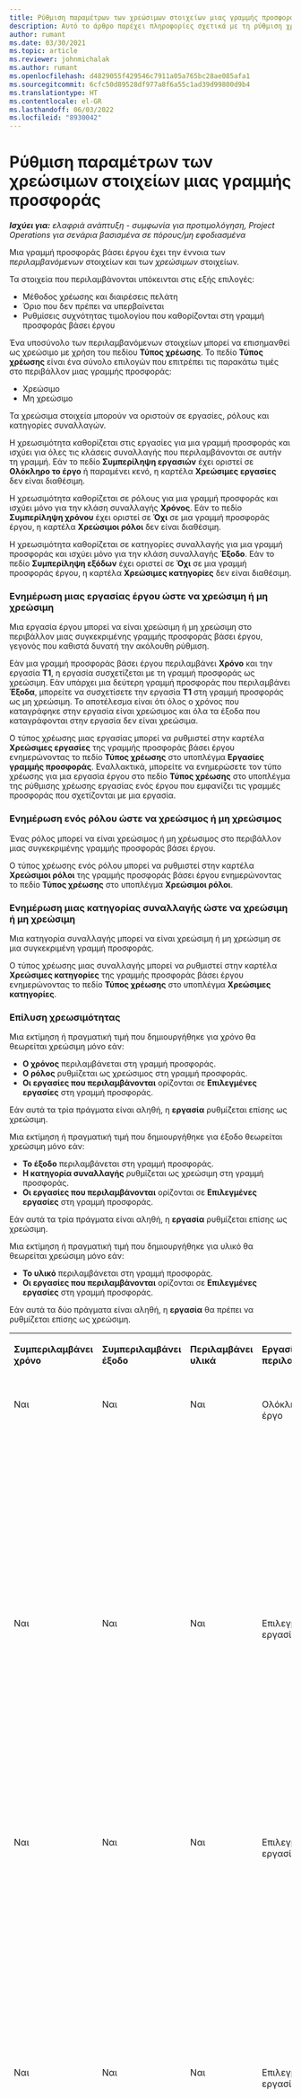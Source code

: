 ```yaml
---
title: Ρύθμιση παραμέτρων των χρεώσιμων στοιχείων μιας γραμμής προσφοράς
description: Αυτό το άρθρο παρέχει πληροφορίες σχετικά με τη ρύθμιση χρεώσιμων και μη χρεώσιμων στοιχείων σε μια γραμμή προσφοράς βάσει έργου.
author: rumant
ms.date: 03/30/2021
ms.topic: article
ms.reviewer: johnmichalak
ms.author: rumant
ms.openlocfilehash: d4829055f429546c7911a05a765bc28ae085afa1
ms.sourcegitcommit: 6cfc50d89528df977a8f6a55c1ad39d99800d9b4
ms.translationtype: HT
ms.contentlocale: el-GR
ms.lasthandoff: 06/03/2022
ms.locfileid: "8930042"
---
```

# <a name="configure-the-chargeable-components-of-a-quote-line"></a>Ρύθμιση παραμέτρων των χρεώσιμων στοιχείων μιας γραμμής προσφοράς 

_**Ισχύει για:** ελαφριά ανάπτυξη - συμφωνία για προτιμολόγηση, Project Operations για σενάρια βασισμένα σε πόρους/μη εφοδιασμένα_

Μια γραμμή προσφοράς βάσει έργου έχει την έννοια των *περιλαμβανόμενων* στοιχείων και των *χρεώσιμων* στοιχείων.

Τα στοιχεία που περιλαμβάνονται υπόκεινται στις εξής επιλογές:

  - Μέθοδος χρέωσης και διαιρέσεις πελάτη
  - Όριο που δεν πρέπει να υπερβαίνεται 
  - Ρυθμίσεις συχνότητας τιμολογίου που καθορίζονται στη γραμμή προσφοράς βάσει έργου

Ένα υποσύνολο των περιλαμβανόμενων στοιχείων μπορεί να επισημανθεί ως χρεώσιμο με χρήση του πεδίου **Τύπος χρέωσης**. Το πεδίο **Τύπος χρέωσης** είναι ένα σύνολο επιλογών που επιτρέπει τις παρακάτω τιμές στο περιβάλλον μιας γραμμής προσφοράς:

  - Χρεώσιμο
  - Μη χρεώσιμο

Τα χρεώσιμα στοιχεία μπορούν να οριστούν σε εργασίες, ρόλους και κατηγορίες συναλλαγών.

Η χρεωσιμότητα καθορίζεται στις εργασίες για μια γραμμή προσφοράς και ισχύει για όλες τις κλάσεις συναλλαγής που περιλαμβάνονται σε αυτήν τη γραμμή. Εάν το πεδίο **Συμπερίληψη εργασιών** έχει οριστεί σε **Ολόκληρο το έργο** ή παραμένει κενό, η καρτέλα **Χρεώσιμες εργασίες** δεν είναι διαθέσιμη.

Η χρεωσιμότητα καθορίζεται σε ρόλους για μια γραμμή προσφοράς και ισχύει μόνο για την κλάση συναλλαγής **Χρόνος**. Εάν το πεδίο **Συμπερίληψη χρόνου** έχει οριστεί σε **Όχι** σε μια γραμμή προσφοράς έργου, η καρτέλα **Χρεώσιμοι ρόλοι** δεν είναι διαθέσιμη.

Η χρεωσιμότητα καθορίζεται σε κατηγορίες συναλλαγής για μια γραμμή προσφοράς και ισχύει μόνο για την κλάση συναλλαγής **Έξοδο**. Εάν το πεδίο **Συμπερίληψη εξόδων** έχει οριστεί σε **Όχι** σε μια γραμμή προσφοράς έργου, η καρτέλα **Χρεώσιμες κατηγορίες** δεν είναι διαθέσιμη.

### <a name="update-a-project-task-to-be-chargeable-or-non-chargeable"></a>Ενημέρωση μιας εργασίας έργου ώστε να χρεώσιμη ή μη χρεώσιμη

Μια εργασία έργου μπορεί να είναι χρεώσιμη ή μη χρεώσιμη στο περιβάλλον μιας συγκεκριμένης γραμμής προσφοράς βάσει έργου, γεγονός που καθιστά δυνατή την ακόλουθη ρύθμιση.

Εάν μια γραμμή προσφοράς βάσει έργου περιλαμβάνει **Χρόνο** και την εργασία **Τ1**, η εργασία συσχετίζεται με τη γραμμή προσφοράς ως χρεώσιμη. Εάν υπάρχει μια δεύτερη γραμμή προσφοράς που περιλαμβάνει **Έξοδα**, μπορείτε να συσχετίσετε την εργασία **Τ1** στη γραμμή προσφοράς ως μη χρεώσιμη. Το αποτέλεσμα είναι ότι όλος ο χρόνος που καταγράφηκε στην εργασία είναι χρεώσιμος και όλα τα έξοδα που καταγράφονται στην εργασία δεν είναι χρεώσιμα.

Ο τύπος χρέωσης μιας εργασίας μπορεί να ρυθμιστεί στην καρτέλα **Χρεώσιμες εργασίες** της γραμμής προσφοράς βάσει έργου ενημερώνοντας το πεδίο **Τύπος χρέωσης** στο υποπλέγμα **Εργασίες γραμμής προσφοράς**. Εναλλακτικά, μπορείτε να ενημερώσετε τον τύπο χρέωσης για μια εργασία έργου στο πεδίο **Τύπος χρέωσης** στο υποπλέγμα της ρύθμισης χρέωσης εργασίας ενός έργου που εμφανίζει τις γραμμές προσφοράς που σχετίζονται με μια εργασία.

### <a name="update-a-role-to-be-chargeable-or-non-chargeable"></a>Ενημέρωση ενός ρόλου ώστε να χρεώσιμος ή μη χρεώσιμος

Ένας ρόλος μπορεί να είναι χρεώσιμος ή μη χρέωσιμος στο περιβάλλον μιας συγκεκριμένης γραμμής προσφοράς βάσει έργου.

Ο τύπος χρέωσης ενός ρόλου μπορεί να ρυθμιστεί στην καρτέλα **Χρεώσιμοι ρόλοι** της γραμμής προσφοράς βάσει έργου ενημερώνοντας το πεδίο **Τύπος χρέωσης** στο υποπλέγμα **Χρεώσιμοι ρόλοι**.

### <a name="update-a-transaction-category-to-be-chargeable-or-non-chargeable"></a>Ενημέρωση μιας κατηγορίας συναλλαγής ώστε να χρεώσιμη ή μη χρεώσιμη

Μια κατηγορία συναλλαγής μπορεί να είναι χρεώσιμη ή μη χρεώσιμη σε μια συγκεκριμένη γραμμή προσφοράς.

Ο τύπος χρέωσης μιας συναλλαγής μπορεί να ρυθμιστεί στην καρτέλα **Χρεώσιμες κατηγορίες** της γραμμής προσφοράς βάσει έργου ενημερώνοντας το πεδίο **Τύπος χρέωσης** στο υποπλέγμα **Χρεώσιμες κατηγορίες**.

### <a name="resolve-chargeability"></a>Επίλυση χρεωσιμότητας
Μια εκτίμηση ή πραγματική τιμή που δημιουργήθηκε για χρόνο θα θεωρείται χρεώσιμη μόνο εάν:

   - **Ο χρόνος** περιλαμβάνεται στη γραμμή προσφοράς.
   - **Ο ρόλος** ρυθμίζεται ως χρεώσιμος στη γραμμή προσφοράς.
   - **Οι εργασίες που περιλαμβάνονται** ορίζονται σε **Επιλεγμένες εργασίες** στη γραμμή προσφοράς. 

Εάν αυτά τα τρία πράγματα είναι αληθή, η **εργασία** ρυθμίζεται επίσης ως χρεώσιμη. 

Μια εκτίμηση ή πραγματική τιμή που δημιουργήθηκε για έξοδο θεωρείται χρεώσιμη μόνο εάν: 

   - **Το έξοδο** περιλαμβάνεται στη γραμμή προσφοράς.
   - **Η κατηγορία συναλλαγής** ρυθμίζεται ως χρεώσιμη στη γραμμή προσφοράς.
   - **Οι εργασίες που περιλαμβάνονται** ορίζονται σε **Επιλεγμένες εργασίες** στη γραμμή προσφοράς.

Εάν αυτά τα τρία πράγματα είναι αληθή, η **εργασία** ρυθμίζεται επίσης ως χρεώσιμη. 

Μια εκτίμηση ή πραγματική τιμή που δημιουργήθηκε για υλικό θα θεωρείται χρεώσιμη μόνο εάν:

   - **Το υλικό** περιλαμβάνεται στη γραμμή προσφοράς.
   - **Οι εργασίες που περιλαμβάνονται** ορίζονται σε **Επιλεγμένες εργασίες** στη γραμμή προσφοράς.

Εάν αυτά τα δύο πράγματα είναι αληθή, η **εργασία** θα πρέπει να ρυθμίζεται επίσης ως χρεώσιμη. 


<table border="0" cellspacing="0" cellpadding="0">
    <tbody>
        <tr>
            <td width="70" valign="top">
                <p>
                    <strong>Συμπεριλαμβάνει χρόνο</strong>
                </p>
            </td>
            <td width="78" valign="top">
                <p>
                    <strong>Συμπεριλαμβάνει έξοδο</strong>
                    <strong></strong>
                </p>
            </td>
            <td width="63" valign="top">
                <p>
                    <strong>Περιλαμβάνει υλικά</strong>
                    <strong></strong>
                </p>
            </td>
            <td width="75" valign="top">
                <p>
                    <strong>Εργασίες που περιλαμβάνονται</strong>
                    <strong></strong>
                </p>
            </td>
            <td width="65" valign="top">
                <p>
                    <strong>Ρόλος</strong>
                    <strong></strong>
                </p>
            </td>
            <td width="70" valign="top">
                <p>
                    <strong>Κατηγορία</strong>
                    <strong></strong>
                </p>
            </td>
            <td width="65" valign="top">
                <p>
                    <strong>Κλείσιμο εργασίας</strong>
                    <strong></strong>
                </p>
            </td>
            <td width="350" valign="top">
                <p>
                    <strong>Επίδραση δυνατότητας χρέωσης</strong>
                </p>
            </td>
        </tr>
        <tr>
            <td width="70" valign="top">
                <p>
Ναι </p>
            </td>
            <td width="78" valign="top">
                <p>
Ναι </p>
            </td>
            <td width="63" valign="top">
                <p>
Ναι </p>
            </td>
            <td width="75" valign="top">
                <p>
Ολόκληρο το έργο </p>
            </td>
            <td width="65" valign="top">
                <p>
Χρεώσιμο </p>
            </td>
            <td width="70" valign="top">
                <p>
Χρεώσιμο </p>
            </td>
            <td width="65" valign="top">
                <p>
Δεν είναι δυνατός ο ορισμός </p>
            </td>
            <td width="350" valign="top">
                <p>
Τιμολόγηση σε ένα πραγματικό χρόνο: Χρεώσιμο </p>
                <p>
Τύπος χρέωσης με πραγματική δαπάνη: Χρεώσιμο </p>
                <p>
Τύπος τιμολόγησης σε πραγματική τιμή υλικού: Χρεώσιμη </p>
            </td>
        </tr>
        <tr>
            <td width="70" valign="top">
                <p>
Ναι </p>
            </td>
            <td width="78" valign="top">
                <p>
Ναι </p>
            </td>
            <td width="63" valign="top">
                <p>
Ναι </p>
            </td>
            <td width="75" valign="top">
                <p>
Επιλεγμένες εργασίες μόνο </p>
            </td>
            <td width="65" valign="top">
                <p>
Χρεώσιμο </p>
            </td>
            <td width="70" valign="top">
                <p>
Χρεώσιμο </p>
            </td>
            <td width="65" valign="top">
                <p>
Χρεώσιμο </p>
            </td>
            <td width="350" valign="top">
                <p>
Τιμολόγηση σε ένα πραγματικό χρόνο: Χρεώσιμο </p>
                <p>
Τύπος χρέωσης με πραγματική δαπάνη: Χρεώσιμο </p>
                <p>
Τύπος τιμολόγησης σε πραγματική τιμή υλικού: Χρεώσιμη </p>
            </td>
        </tr>
        <tr>
            <td width="70" valign="top">
                <p>
Ναι </p>
            </td>
            <td width="78" valign="top">
                <p>
Ναι </p>
            </td>
            <td width="63" valign="top">
                <p>
Ναι </p>
            </td>
            <td width="75" valign="top">
                <p>
Επιλεγμένες εργασίες μόνο </p>
            </td>
            <td width="65" valign="top">
                <p>
                    <strong>Μη χρεώσιμο</strong>
                </p>
            </td>
            <td width="70" valign="top">
                <p>
Χρεώσιμο </p>
            </td>
            <td width="65" valign="top">
                <p>
Χρεώσιμο </p>
            </td>
            <td width="350" valign="top">
                <p>
Τιμολόγηση σε πραγματική τιμή χρόνου: <strong>Μη χρεώσιμη</strong>
                </p>
                <p>
Τύπος χρέωσης με πραγματική δαπάνη: Χρεώσιμο </p>
                <p>
Τύπος τιμολόγησης σε πραγματική τιμή υλικού: Χρεώσιμη </p>
            </td>
        </tr>
        <tr>
            <td width="70" valign="top">
                <p>
Ναι </p>
            </td>
            <td width="78" valign="top">
                <p>
Ναι </p>
            </td>
            <td width="63" valign="top">
                <p>
Ναι </p>
            </td>
            <td width="75" valign="top">
                <p>
Επιλεγμένες εργασίες μόνο </p>
            </td>
            <td width="65" valign="top">
                <p>
Χρεώσιμο </p>
            </td>
            <td width="70" valign="top">
                <p>
Χρεώσιμο </p>
            </td>
            <td width="65" valign="top">
                <p>
                    <strong>Μη χρεώσιμο</strong>
                </p>
            </td>
            <td width="350" valign="top">
                <p>
Τιμολόγηση σε πραγματική τιμή χρόνου: <strong>Μη χρεώσιμη</strong>
                </p>
                <p>
Τύπος τιμολόγησης σε πραγματική τιμή εξόδου: <strong>Μη χρεώσιμη</strong>
                </p>
                <p>
Τύπος τιμολόγησης σε πραγματική τιμή υλικού: <strong>Μη χρεώσιμη</strong>
                </p>
            </td>
        </tr>
        <tr>
            <td width="70" valign="top">
                <p>
Ναι </p>
            </td>
            <td width="78" valign="top">
                <p>
Ναι </p>
            </td>
            <td width="63" valign="top">
                <p>
Ναι </p>
            </td>
            <td width="75" valign="top">
                <p>
Επιλεγμένες εργασίες μόνο </p>
            </td>
            <td width="65" valign="top">
                <p>
                    <strong>Μη χρεώσιμο</strong>
                </p>
            </td>
            <td width="70" valign="top">
                <p>
Χρεώσιμο </p>
            </td>
            <td width="65" valign="top">
                <p>
                    <strong>Μη χρεώσιμο</strong>
                </p>
            </td>
            <td width="350" valign="top">
                <p>
Τιμολόγηση σε πραγματική τιμή χρόνου: <strong>Μη χρεώσιμη</strong>
                </p>
                <p>
Τύπος τιμολόγησης σε πραγματική τιμή εξόδου: <strong>Μη χρεώσιμη</strong>
                </p>
                <p>
Τύπος τιμολόγησης σε πραγματική τιμή υλικού: <strong>Μη χρεώσιμη</strong>
                </p>
            </td>
        </tr>
        <tr>
            <td width="70" valign="top">
                <p>
Ναι </p>
            </td>
            <td width="78" valign="top">
                <p>
Ναι </p>
            </td>
            <td width="63" valign="top">
                <p>
Ναι </p>
            </td>
            <td width="75" valign="top">
                <p>
Επιλεγμένες εργασίες μόνο </p>
            </td>
            <td width="65" valign="top">
                <p>
                    <strong>Μη χρεώσιμο</strong>
                </p>
            </td>
            <td width="70" valign="top">
                <p>
                    <strong>Μη χρεώσιμο</strong>
                </p>
            </td>
            <td width="65" valign="top">
                <p>
Χρεώσιμο </p>
            </td>
            <td width="350" valign="top">
                <p>
Τιμολόγηση σε πραγματική τιμή χρόνου: <strong>Μη χρεώσιμη</strong>
                </p>
                <p>
Τύπος τιμολόγησης σε πραγματική τιμή εξόδου: <strong> Μη χρεώσιμη</strong>
                </p>
                <p>
Τύπος τιμολόγησης σε πραγματική τιμή υλικού: Χρεώσιμη </p>
            </td>
        </tr>
        <tr>
            <td width="70" valign="top">
                <p>
                    <strong>No</strong>
                </p>
            </td>
            <td width="78" valign="top">
                <p>
Ναι </p>
            </td>
            <td width="63" valign="top">
                <p>
Ναι </p>
            </td>
            <td width="75" valign="top">
                <p>
Ολόκληρο το έργο </p>
            </td>
            <td width="65" valign="top">
                <p>
Δεν είναι δυνατός ο ορισμός </p>
            </td>
            <td width="70" valign="top">
                <p>
                    <strong>Χρεώσιμο</strong>
                </p>
            </td>
            <td width="65" valign="top">
                <p>
Δεν είναι δυνατός ο ορισμός </p>
            </td>
            <td width="350" valign="top">
                <p>
Τιμολόγηση σε πραγματική τιμή χρόνου: <strong>Μη διαθέσιμο</strong>
                </p>
                <p>
Τύπος χρέωσης με πραγματική δαπάνη: Χρεώσιμο </p>
                <p>
Τύπος τιμολόγησης σε πραγματική τιμή υλικού: Χρεώσιμη </p>
            </td>
        </tr>
        <tr>
            <td width="70" valign="top">
                <p>
                    <strong>No</strong>
                </p>
            </td>
            <td width="78" valign="top">
                <p>
Ναι </p>
            </td>
            <td width="63" valign="top">
                <p>
Ναι </p>
            </td>
            <td width="75" valign="top">
                <p>
Ολόκληρο το έργο </p>
            </td>
            <td width="65" valign="top">
                <p>
Δεν είναι δυνατός ο ορισμός </p>
            </td>
            <td width="70" valign="top">
                <p>
                    <strong>Μη χρεώσιμο</strong>
                </p>
            </td>
            <td width="65" valign="top">
                <p>
Δεν είναι δυνατός ο ορισμός </p>
            </td>
            <td width="350" valign="top">
                <p>
Τιμολόγηση σε πραγματική τιμή χρόνου: <strong>Μη διαθέσιμο</strong>
                </p>
                <p>
Τύπος τιμολόγησης σε πραγματική τιμή εξόδου: <strong> Μη χρεώσιμη</strong>
                </p>
                <p>
Τύπος τιμολόγησης σε πραγματική τιμή υλικού: Χρεώσιμη </p>
            </td>
        </tr>
        <tr>
            <td width="70" valign="top">
                <p>
Ναι </p>
            </td>
            <td width="78" valign="top">
                <p>
                    <strong>No</strong>
                </p>
            </td>
            <td width="63" valign="top">
                <p>
Ναι </p>
            </td>
            <td width="75" valign="top">
                <p>
Ολόκληρο το έργο </p>
            </td>
            <td width="65" valign="top">
                <p>
Χρεώσιμο </p>
            </td>
            <td width="70" valign="top">
                <p>
Δεν είναι δυνατός ο ορισμός </p>
            </td>
            <td width="65" valign="top">
                <p>
Δεν είναι δυνατός ο ορισμός </p>
            </td>
            <td width="350" valign="top">
                <p>
Τιμολόγηση σε ένα πραγματικό χρόνο: Χρεώσιμο </p>
                <p>
Τύπος τιμολόγησης σε πραγματική τιμή εξόδου:<strong> Μη διαθέσιμο</strong>
                </p>
                <p>
Τύπος τιμολόγησης σε πραγματική τιμή υλικού: Χρεώσιμη </p>
            </td>
        </tr>
        <tr>
            <td width="70" valign="top">
                <p>
Ναι </p>
            </td>
            <td width="78" valign="top">
                <p>
                    <strong>No</strong>
                </p>
            </td>
            <td width="63" valign="top">
                <p>
Ναι </p>
            </td>
            <td width="75" valign="top">
                <p>
Ολόκληρο το έργο </p>
            </td>
            <td width="65" valign="top">
                <p>
                    <strong>Μη χρεώσιμο</strong>
                </p>
            </td>
            <td width="70" valign="top">
                <p>
Δεν είναι δυνατός ο ορισμός </p>
            </td>
            <td width="65" valign="top">
                <p>
Δεν είναι δυνατός ο ορισμός </p>
            </td>
            <td width="350" valign="top">
                <p>
Τιμολόγηση σε πραγματική τιμή χρόνου: <strong>Μη χρεώσιμη</strong>
                </p>
                <p>
Τύπος τιμολόγησης σε πραγματική τιμή εξόδου:<strong> Μη διαθέσιμο</strong>
                </p>
                <p>
Τύπος τιμολόγησης σε πραγματική τιμή υλικού: Χρεώσιμη </p>
            </td>
        </tr>
        <tr>
            <td width="70" valign="top">
                <p>
Ναι </p>
            </td>
            <td width="78" valign="top">
                <p>
Ναι </p>
            </td>
            <td width="63" valign="top">
                <p>
                    <strong>No</strong>
                </p>
            </td>
            <td width="75" valign="top">
                <p>
Ολόκληρο το έργο </p>
            </td>
            <td width="65" valign="top">
                <p>
Χρεώσιμο </p>
            </td>
            <td width="70" valign="top">
                <p>
Χρεώσιμο </p>
            </td>
            <td width="65" valign="top">
                <p>
Δεν είναι δυνατός ο ορισμός </p>
            </td>
            <td width="350" valign="top">
                <p>
Τιμολόγηση σε ένα πραγματικό χρόνο: Χρεώσιμο </p>
                <p>
Τύπος χρέωσης με πραγματική δαπάνη: Χρεώσιμο </p>
                <p>
Τύπος τιμολόγησης σε πραγματική τιμή υλικού:<strong> Μη διαθέσιμο</strong>
                </p>
            </td>
        </tr>
        <tr>
            <td width="70" valign="top">
                <p>
Ναι </p>
            </td>
            <td width="78" valign="top">
                <p>
Ναι </p>
            </td>
            <td width="63" valign="top">
                <p>
                    <strong>No</strong>
                </p>
            </td>
            <td width="75" valign="top">
                <p>
Ολόκληρο το έργο </p>
            </td>
            <td width="65" valign="top">
                <p>
                    <strong>Μη χρεώσιμο</strong>
                </p>
            </td>
            <td width="70" valign="top">
                <p>
                    <strong>Μη χρεώσιμο</strong>
                </p>
            </td>
            <td width="65" valign="top">
                <p>
Δεν είναι δυνατός ο ορισμός </p>
            </td>
            <td width="350" valign="top">
                <p>
Τιμολόγηση σε πραγματική τιμή χρόνου: <strong>Μη χρεώσιμη</strong>
                </p>
                <p>
Τύπος τιμολόγησης σε πραγματική τιμή εξόδου:<strong> Μη χρεώσιμη </strong>
                </p>
                <p>
Τύπος τιμολόγησης σε πραγματική τιμή υλικού:<strong> Μη διαθέσιμο</strong>
                </p>
            </td>
        </tr>
    </tbody>
</table>



[!INCLUDE[footer-include](../../includes/footer-banner.md)]
